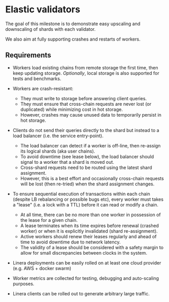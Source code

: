 # Elastic validators

The goal of this milestone is to demonstrate easy upscaling and downscaling of shards with each validator.

We also aim at fully supporting crashes and restarts of workers.

## Requirements

* Workers load existing chains from remote storage the first time, then keep updating storage.
  *Optionally*, local storage is also supported for tests and benchmarks.

* Workers are crash-resistant:
    - They must write to storage before answering client queries.
    - They must ensure that cross-chain requests are never lost (or duplicated) while minimizing cost in hot storage.
    - However, crashes may cause unused data to temporarily persist in hot storage.

* Clients do not send their queries directly to the shard but instead to a load balancer (i.e. the service entry-point).
    - The load balancer can detect if a worker is off-line, then re-assign its logical shards (aka user chains).
    - To avoid downtime (see lease below), the load balancer should signal to a worker that a shard is moved out.
    - Cross-shard requests need to be routed using the latest shard assignment.
    - However, this is a best effort and occasionally cross-chain requests will be lost (then re-tried) when
      the shard assignment changes.

* To ensure sequential execution of transactions within each chain (despite LB rebalancing or possible
  bugs etc), every worker must takes a "lease" (i.e. a lock with a TTL) before it can read or modify a chain.
    - At all time, there can be no more than one worker in possession of the lease for a given chain.
    - A lease terminates when its time expires before renewal (crashed worker) or when it is explicitly invalidated (shard re-assignment).
    - Active workers should renew their leases regularly and ahead of time to avoid downtime due to network latency.
    - The validity of a lease should be considered with a safety margin to allow for small discrepancies between clocks in the system.

* Linera deployments can be easily rolled on at least one cloud provider (e.g. AWS + docker swarm)

* Worker metrics are collected for testing, debugging and auto-scaling purposes.

* Linera clients can be rolled out to generate arbitrary large traffic.
